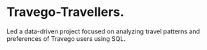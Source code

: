 # Travego-Travellers.
Led a data-driven project focused on analyzing travel patterns and preferences of Travego users using SQL.
